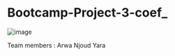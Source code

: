 # Bootcamp-Project-3-coef_

![image](https://user-images.githubusercontent.com/87912604/202450911-d2aa1d49-76ba-4ab2-9bc7-3a7159be73e2.png)

Team members : 
Arwa 
Njoud 
Yara 